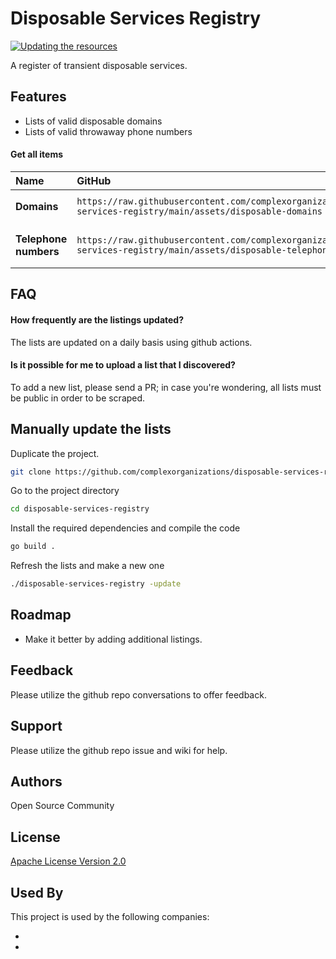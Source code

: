 # Disposable Services Registry

[![Updating the resources](https://github.com/complexorganizations/disposable-services-registry/actions/workflows/auto-update.yml/badge.svg)](https://github.com/complexorganizations/disposable-services-registry/actions/workflows/auto-update.yml)

A register of transient disposable services.

## Features

- Lists of valid disposable domains
- Lists of valid throwaway phone numbers

#### Get all items

| Name | GitHub | GitLab |
| :--- |  :---- | :----- |
| **Domains** | `https://raw.githubusercontent.com/complexorganizations/disposable-services-registry/main/assets/disposable-domains` | `replace-this-here` |
|  **Telephone numbers** | `https://raw.githubusercontent.com/complexorganizations/disposable-services-registry/main/assets/disposable-telephone-numbers` | `and replace this here.` |


## FAQ

#### How frequently are the listings updated?

The lists are updated on a daily basis using github actions.

#### Is it possible for me to upload a list that I discovered?

To add a new list, please send a PR; in case you're wondering, all lists must be public in order to be scraped.

## Manually update the lists

Duplicate the project.

```bash
git clone https://github.com/complexorganizations/disposable-services-registry
```

Go to the project directory

```bash
cd disposable-services-registry
```

Install the required dependencies and compile the code

```bash
go build .
```

Refresh the lists and make a new one

```bash
./disposable-services-registry -update
```


## Roadmap

- Make it better by adding additional listings.


## Feedback

Please utilize the github repo conversations to offer feedback.


## Support

Please utilize the github repo issue and wiki for help.


## Authors

Open Source Community


## License

[Apache License Version 2.0](https://raw.githubusercontent.com/complexorganizations/disposable-services-registry/main/.github/license)


## Used By

This project is used by the following companies:

-
-
